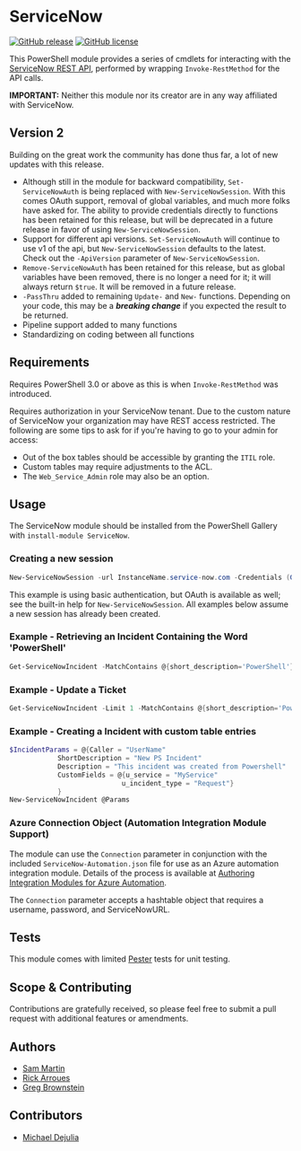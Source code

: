 # ServiceNow

[![GitHub release](https://img.shields.io/github/release/Snow-Shell/servicenow-powershell.svg)](https://github.com/Snow-Shell/servicenow-powershell/releases/latest) [![GitHub license](https://img.shields.io/github/license/Snow-Shell/servicenow-powershell.svg)](LICENSE)

This PowerShell module provides a series of cmdlets for interacting with the [ServiceNow REST API](http://wiki.servicenow.com/index.php?title=REST_API), performed by wrapping `Invoke-RestMethod` for the API calls.

**IMPORTANT:** Neither this module nor its creator are in any way affiliated with ServiceNow.

## Version 2

Building on the great work the community has done thus far, a lot of new updates with this release.
- Although still in the module for backward compatibility, `Set-ServiceNowAuth` is being replaced with `New-ServiceNowSession`.  With this comes OAuth support, removal of global variables, and much more folks have asked for.  The ability to provide credentials directly to functions has been retained for this release, but will be deprecated in a future release in favor of using `New-ServiceNowSession`.
- Support for different api versions.  `Set-ServiceNowAuth` will continue to use v1 of the api, but `New-ServiceNowSession` defaults to the latest.  Check out the `-ApiVersion` parameter of `New-ServiceNowSession`.
- `Remove-ServiceNowAuth` has been retained for this release, but as global variables have been removed, there is no longer a need for it; it will always return `$true`.  It will be removed in a future release.
- `-PassThru` added to remaining `Update-` and `New-` functions.  Depending on your code, this may be a ***breaking change*** if you expected the result to be returned.
- Pipeline support added to many functions
- Standardizing on coding between all functions

## Requirements

Requires PowerShell 3.0 or above as this is when `Invoke-RestMethod` was introduced.

Requires authorization in your ServiceNow tenant.  Due to the custom nature of ServiceNow your organization may have REST access restricted.  The following are some tips to ask for if you're having to go to your admin for access:

* Out of the box tables should be accessible by granting the `ITIL` role.
* Custom tables may require adjustments to the ACL.
* The `Web_Service_Admin` role may also be an option.

## Usage

The ServiceNow module should be installed from the PowerShell Gallery with `install-module ServiceNow`.

### Creating a new session

```PowerShell
New-ServiceNowSession -url InstanceName.service-now.com -Credentials (Get-Credential)
```

This example is using basic authentication, but OAuth is available as well; see the built-in help for `New-ServiceNowSession`.  All examples below assume a new session has already been created.

### Example - Retrieving an Incident Containing the Word 'PowerShell'

```PowerShell
Get-ServiceNowIncident -MatchContains @{short_description='PowerShell'}
```

### Example - Update a Ticket

```PowerShell
Get-ServiceNowIncident -Limit 1 -MatchContains @{short_description='PowerShell'} | Update-ServiceNowIncident -Values @{comments='Updated via PowerShell'}
```

### Example - Creating a Incident with custom table entries

```PowerShell
$IncidentParams = @{Caller = "UserName"
            ShortDescription = "New PS Incident"
            Description = "This incident was created from Powershell"
            CustomFields = @{u_service = "MyService"
                            u_incident_type = "Request"}
            }
New-ServiceNowIncident @Params
```

### Azure Connection Object (Automation Integration Module Support)

The module can use the `Connection` parameter in conjunction with the included `ServiceNow-Automation.json` file for use as an Azure automation integration module.  Details of the process is available at [Authoring Integration Modules for Azure Automation](https://azure.microsoft.com/en-us/blog/authoring-integration-modules-for-azure-automation).

The `Connection` parameter accepts a hashtable object that requires a username, password, and ServiceNowURL.

## Tests

This module comes with limited [Pester](https://github.com/pester/Pester/) tests for unit testing.

## Scope & Contributing

Contributions are gratefully received, so please feel free to submit a pull request with additional features or amendments.

## Authors

- [Sam Martin](https://github.com/Sam-Martin)
- [Rick Arroues](https://github.com/Rick-2CA)
- [Greg Brownstein](https://github.com/gdbarron)

## Contributors

- [Michael Dejulia](https://github.com/dejulia489)
